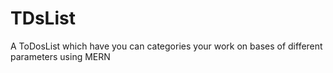 # TDsList
A ToDosList which have you can categories your work on bases of different parameters  using MERN
